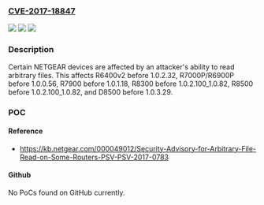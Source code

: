 ### [CVE-2017-18847](https://cve.mitre.org/cgi-bin/cvename.cgi?name=CVE-2017-18847)
![](https://img.shields.io/static/v1?label=Product&message=n%2Fa&color=blue)
![](https://img.shields.io/static/v1?label=Version&message=n%2Fa&color=blue)
![](https://img.shields.io/static/v1?label=Vulnerability&message=n%2Fa&color=brighgreen)

### Description

Certain NETGEAR devices are affected by an attacker's ability to read arbitrary files. This affects R6400v2 before 1.0.2.32, R7000P/R6900P before 1.0.0.56, R7900 before 1.0.1.18, R8300 before 1.0.2.100_1.0.82, R8500 before 1.0.2.100_1.0.82, and D8500 before 1.0.3.29.

### POC

#### Reference
- https://kb.netgear.com/000049012/Security-Advisory-for-Arbitrary-File-Read-on-Some-Routers-PSV-PSV-2017-0783

#### Github
No PoCs found on GitHub currently.

